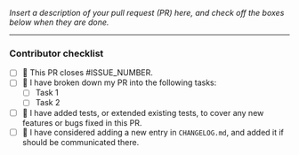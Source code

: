 *Insert a description of your pull request (PR) here, and check off the boxes below when they are done.*

---

### Contributor checklist

- [ ] :tada: This PR closes #ISSUE_NUMBER.
- [ ] :scroll: I have broken down my PR into the following tasks:
   - [ ] Task 1
   - [ ] Task 2
- [ ] :robot: I have added tests, or extended existing tests, to cover any new features or bugs fixed in this PR.
- [ ] :book: I have considered adding a new entry in `CHANGELOG.md`, and added it if should be communicated there.
